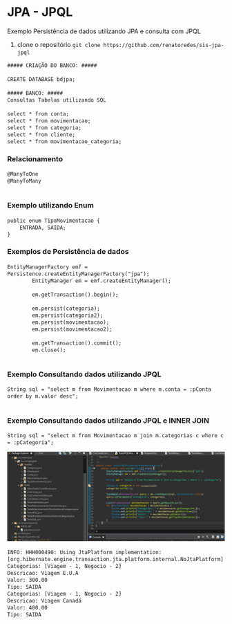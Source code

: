 # JPA - JPQL
Exemplo Persistência  de dados utilizando JPA e consulta com JPQL

1. clone o repositório `git clone https://github.com/renatoredes/sis-jpa-jpql`

```
##### CRIAÇÃO DO BANCO: #####

CREATE DATABASE bdjpa;

##### BANCO: #####
Consultas Tabelas utilizando SQL

select * from conta;
select * from movimentacao;
select * from categoria;
select * from cliente;
select * from movimentacao_categoria;

```
### Relacionamento

```
@ManyToOne
@ManyToMany
 
```
### Exemplo utilizando Enum
```
public enum TipoMovimentacao {
	ENTRADA, SAIDA;
}
```
### Exemplos de Persistência de dados

```
EntityManagerFactory emf = Persistence.createEntityManagerFactory("jpa");
		EntityManager em = emf.createEntityManager();

		em.getTransaction().begin();

		em.persist(categoria);
		em.persist(categoria2);
		em.persist(movimentacao);
		em.persist(movimentacao2);

		em.getTransaction().commit();
		em.close();
  
  ```  
  ### Exemplo Consultando dados utilizando JPQL
    
  ```
 String sql = "select m from Movimentacao m where m.conta = :pConta order by m.valor desc";
    
  ```
 ### Exemplo Consultando dados utilizando JPQL e INNER JOIN
  
  ```
String sql = "select m from Movimentacao m join m.categorias c where c = :pCategoria"; 
 
  ```
  
  ![Consulta JPQL](/screenshot/projeto.png?raw=true "Consulta JPQL")

```
INFO: HHH000490: Using JtaPlatform implementation: [org.hibernate.engine.transaction.jta.platform.internal.NoJtaPlatform]
Categorias: [Viagem - 1, Negocio - 2]
Descricao: Viagem E.U.A
Valor: 300.00
Tipo: SAIDA
Categorias: [Viagem - 1, Negocio - 2]
Descricao: Viagem Canadá
Valor: 400.00
Tipo: SAIDA
```  
  
  

